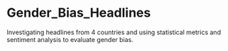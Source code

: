 # Gender_Bias_Headlines
Investigating headlines from 4 countries and using statistical metrics and sentiment analysis to evaluate gender bias.
